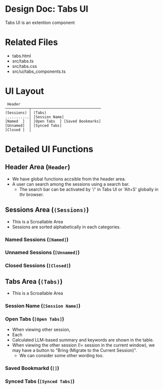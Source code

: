# Design Doc: Tabs UI

Tabs UI is an extention component

# Related Files

- tabs.html
- src/tabs.ts
- src/tabs.css
- src/ui/tabs_components.ts

# UI Layout

```
 Header
───────────┬────────────────────────────────
(Sessions) │ (Tabs)
...........│ [Session Name]
[Named  ]  │ [Open Tabs  ] [Saved Bookmarks]
[Unnamed]  │ [Synced Tabs]
[Closed ]  │
```

# Detailed UI Functions

## Header Area (`Header`)

- We have global functions accsible from the header area.
- A user can search among the sessions using a search bar.
  - The search bar can be activated by '/' in Tabs UI or 'Alt+S' globally in thr browser.

## Sessions Area (`(Sessions)`)

- This is a Scroallable Area
- Sessions are sorted alphabetically in each categories.

### Named Sessions (`[Named]`)

### Unnamed Sessions (`[Unnamed]`)

### Closed Sessions (`[Closed]`)

## Tabs Area (`(Tabs)`)

- This is a Scroallable Area

### Session Name (`[Session Name]`)

### Open Tabs (`[Open Tabs]`)

- When viewing other session,
- Each
- Calculated LLM-based summary and keywords are shown in the table.
- When viewing the other session (!= session in the current window), we may have a button to "Bring (Migrate to the Current Session)".
  - We can consider some other wording too.

### Saved Bookmarkd (`[]`)

### Synced Tabs (`[Synced Tabs]`)

